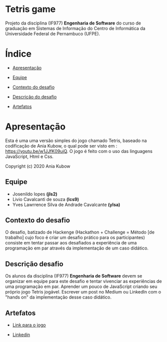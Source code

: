 # Tetris game

Projeto da disciplina (IF977) **Engenharia de Software** do curso de graduação em Sistemas de Informação do Centro de Informática da Universidade Federal de Pernambuco (UFPE). 


# Índice
- [Apresentação](https://github.com/Liviocsouza/Tetris#apresentação)

- [Equipe](https://github.com/Liviocsouza/Tetris#Equipe)

- [Contexto do desafio](https://github.com/Liviocsouza/Tetris#contexto-do-desafio)

- [Descrição do desafio](https://github.com/Liviocsouza/Tetris#descri%C3%A7%C3%A3o-do-desafio)

- [Artefatos](https://github.com/Liviocsouza/Tetris#Artefatos)

# Apresentação

Esta é uma uma versão simples do jogo chamado Tetris, baseado na codificação de Ania Kubow, o qual pode ser visto em : https://youtu.be/w1JJfK09ujQ.
O jogo é feito com o uso das linguagens JavaScript, Html e Css.

Copyright (c) 2020 Ania Kubow

## Equipe

- Josenildo lopes **(jls2)**
- Livio Cavalcanti de souza **(lcs9)**
- Yves Lawrrence Silva de Andrade Cavalcante **(ylsa)**

## Contexto do desafio

O desafio, batizado de Hackenge (Hackathon + Challenge = Método [de trabalho] cujo foco é criar um desafio prático para os participantes) consiste em tentar passar aos desafiados a experiência de uma programação em par através da implementação de um caso didático.

## Descrição desafio

Os alunos da disciplina (IF977) **Engenharia de Software** devem se organizar em equipe para este desafio e tentar vivenciar as experiências de uma programação em par. Aprender um pouco de JavaScript criando seu próprio jogo Tetris jogável. Escrever um post no Medium ou LinkedIn com o "hands on" da implementação desse caso didático.

## Artefatos

- [Link para o jogo](https://liviocsouza.github.io/Tetris/)

- [Linkedin](https://www.linkedin.com/feed/update/urn:li:activity:6715054868937146368/)
